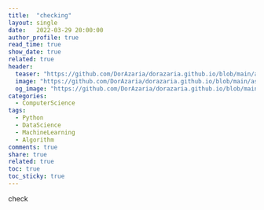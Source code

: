 ```yaml
---
title:  "checking"
layout: single
date:   2022-03-29 20:00:00
author_profile: true
read_time: true
show_date: true
related: true
header:
  teaser: "https://github.com/DorAzaria/dorazaria.github.io/blob/main/assets/images/spotify/Slide1.PNG?raw=true"
  image: "https://github.com/DorAzaria/dorazaria.github.io/blob/main/assets/images/spotify/Slide1.PNG?raw=true"
  og_image: "https://github.com/DorAzaria/dorazaria.github.io/blob/main/assets/images/spotify/Slide1.PNG?raw=true"
categories:
  - ComputerScience
tags:
  - Python
  - DataScience
  - MachineLearning
  - Algorithm
comments: true
share: true
related: true
toc: true
toc_sticky: true
---
```


check
